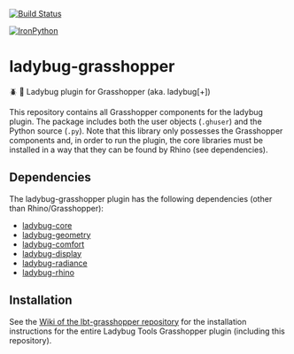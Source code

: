 [![Build Status](https://github.com/ladybug-tools/ladybug-grasshopper/workflows/CI/badge.svg)](https://github.com/ladybug-tools/ladybug-grasshopper/actions)

[![IronPython](https://img.shields.io/badge/ironpython-2.7-red.svg)](https://github.com/IronLanguages/ironpython2/releases/tag/ipy-2.7.8/)

# ladybug-grasshopper

:beetle: :green_book: Ladybug plugin for Grasshopper (aka. ladybug[+])

This repository contains all Grasshopper components for the ladybug plugin.
The package includes both the user objects (`.ghuser`) and the Python source (`.py`).
Note that this library only possesses the Grasshopper components and, in order to
run the plugin, the core libraries must be installed in a way that
they can be found by Rhino (see dependencies).

## Dependencies

The ladybug-grasshopper plugin has the following dependencies (other than Rhino/Grasshopper):

* [ladybug-core](https://github.com/ladybug-tools/ladybug)
* [ladybug-geometry](https://github.com/ladybug-tools/ladybug-geometry)
* [ladybug-comfort](https://github.com/ladybug-tools/ladybug-comfort)
* [ladybug-display](https://github.com/ladybug-tools/ladybug-display)
* [ladybug-radiance](https://github.com/ladybug-tools/ladybug-radiance)
* [ladybug-rhino](https://github.com/ladybug-tools/ladybug-rhino)

## Installation

See the [Wiki of the lbt-grasshopper repository](https://github.com/ladybug-tools/lbt-grasshopper/wiki)
for the installation instructions for the entire Ladybug Tools Grasshopper plugin
(including this repository).
